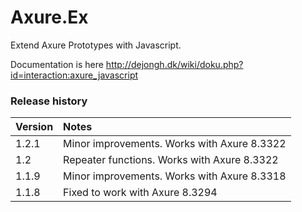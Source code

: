 # Axure.Ex
Extend Axure Prototypes with Javascript.

Documentation is here http://dejongh.dk/wiki/doku.php?id=interaction:axure_javascript

### Release history
|Version|Notes|
|:---|:---|
|1.2.1|Minor improvements. Works with Axure 8.3322|
|1.2|Repeater functions. Works with Axure 8.3322|
|1.1.9|Minor improvements. Works with Axure 8.3318|
|1.1.8|Fixed to work with Axure 8.3294|
